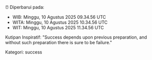 ⏰ Diperbarui pada:
- WIB: Minggu, 10 Agustus 2025 09.34.56 UTC
- WITA: Minggu, 10 Agustus 2025 10.34.56 UTC
- WIT: Minggu, 10 Agustus 2025 11.34.56 UTC

Kutipan Inspiratif:
"Success depends upon previous preparation, and without such preparation there is sure to be failure."


Kategori: success


